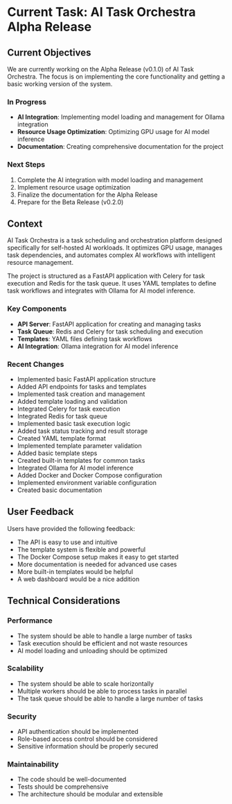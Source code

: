 # Current Task: AI Task Orchestra Alpha Release

## Current Objectives

We are currently working on the Alpha Release (v0.1.0) of AI Task Orchestra. The focus is on implementing the core functionality and getting a basic working version of the system.

### In Progress

- **AI Integration**: Implementing model loading and management for Ollama integration
- **Resource Usage Optimization**: Optimizing GPU usage for AI model inference
- **Documentation**: Creating comprehensive documentation for the project

### Next Steps

1. Complete the AI integration with model loading and management
2. Implement resource usage optimization
3. Finalize the documentation for the Alpha Release
4. Prepare for the Beta Release (v0.2.0)

## Context

AI Task Orchestra is a task scheduling and orchestration platform designed specifically for self-hosted AI workloads. It optimizes GPU usage, manages task dependencies, and automates complex AI workflows with intelligent resource management.

The project is structured as a FastAPI application with Celery for task execution and Redis for the task queue. It uses YAML templates to define task workflows and integrates with Ollama for AI model inference.

### Key Components

- **API Server**: FastAPI application for creating and managing tasks
- **Task Queue**: Redis and Celery for task scheduling and execution
- **Templates**: YAML files defining task workflows
- **AI Integration**: Ollama integration for AI model inference

### Recent Changes

- Implemented basic FastAPI application structure
- Added API endpoints for tasks and templates
- Implemented task creation and management
- Added template loading and validation
- Integrated Celery for task execution
- Integrated Redis for task queue
- Implemented basic task execution logic
- Added task status tracking and result storage
- Created YAML template format
- Implemented template parameter validation
- Added basic template steps
- Created built-in templates for common tasks
- Integrated Ollama for AI model inference
- Added Docker and Docker Compose configuration
- Implemented environment variable configuration
- Created basic documentation

## User Feedback

Users have provided the following feedback:

- The API is easy to use and intuitive
- The template system is flexible and powerful
- The Docker Compose setup makes it easy to get started
- More documentation is needed for advanced use cases
- More built-in templates would be helpful
- A web dashboard would be a nice addition

## Technical Considerations

### Performance

- The system should be able to handle a large number of tasks
- Task execution should be efficient and not waste resources
- AI model loading and unloading should be optimized

### Scalability

- The system should be able to scale horizontally
- Multiple workers should be able to process tasks in parallel
- The task queue should be able to handle a large number of tasks

### Security

- API authentication should be implemented
- Role-based access control should be considered
- Sensitive information should be properly secured

### Maintainability

- The code should be well-documented
- Tests should be comprehensive
- The architecture should be modular and extensible
